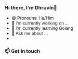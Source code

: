 ### Hi there, I'm Dhruvin👋


<!-- **DhruvinV/dhruvinv** is a ✨ _special_ ✨ repository because its `README.md` (this file) appears on your GitHub profile. -->
- 😄 Pronouns: He/Him
- 🔭 I’m currently working on ...
- 🌱 I’m currently learning Golang
- 💬 Ask me about ...
- 
### 📫 Get in touch

<!-- <a href="https://twitter.com/moertel">
  <img align="left" alt="Stefanie's Twitter" width="20px" src="https://cdn.jsdelivr.net/npm/simple-icons@v3/icons/twitter.svg" />
</a>
<a href="https://www.instagram.com/moer.tel/">
  <img align="left" alt="Stefanie's Instagram" width="20px" src="https://cdn.jsdelivr.net/npm/simple-icons@v3/icons/instagram.svg" />
</a>
<a href="https://linkedin.com/in/stefaniegrunwald">
  <img align="left" alt="Stefanie's LinkedIn" width="20px" src="https://cdn.jsdelivr.net/npm/simple-icons@v3/icons/linkedin.svg" />
</a>
<a href="https://moertel.tumblr.com/">
  <img align="left" alt="Stefanie's Tumblr" width="20px" src="https://cdn.jsdelivr.net/npm/simple-icons@v3/icons/tumblr.svg" />
</a>
<a href="https://behance.net/moertel">
  <img align="left" alt="Stefanie's Behance" width="20px" src="https://cdn.jsdelivr.net/npm/simple-icons@v3/icons/behance.svg" />
</a> -->
